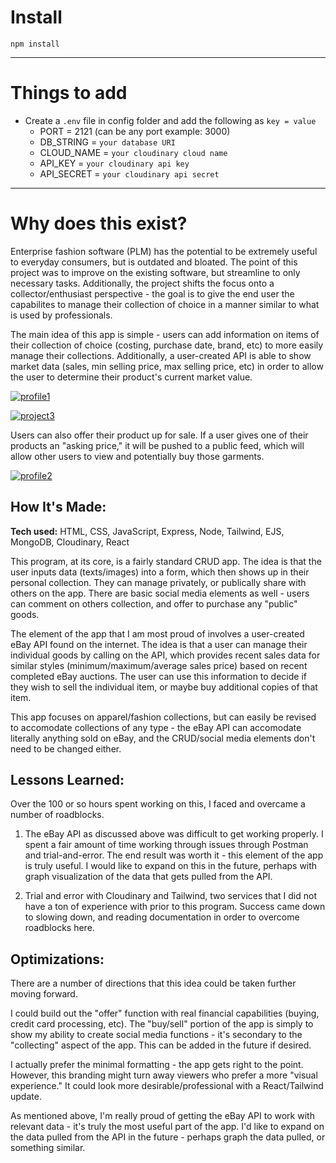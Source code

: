 # Install

`npm install`

---

# Things to add

- Create a `.env` file in config folder and add the following as `key = value`
  - PORT = 2121 (can be any port example: 3000)
  - DB_STRING = `your database URI`
  - CLOUD_NAME = `your cloudinary cloud name`
  - API_KEY = `your cloudinary api key`
  - API_SECRET = `your cloudinary api secret`

---

# Why does this exist?
Enterprise fashion software (PLM) has the potential to be extremely useful to everyday consumers, but is outdated and bloated. The point of this project was to improve on the existing software, but streamline to only necessary tasks. Additionally, the project shifts the focus onto a collector/enthusiast perspective - the goal is to give the end user the capabilites to manage their collection of choice in a manner similar to what is used by professionals.

The main idea of this app is simple - users can add information on items of their collection of choice (costing, purchase date, brand, etc) to more easily manage their collections. Additionally, a user-created API is able to show market data (sales, min selling price, max selling price, etc) in order to allow the user to determine their product's current market value.

<a href="https://ibb.co/9WHg4N5"><img src="https://i.ibb.co/ZxzXgVD/profile1.jpg" alt="profile1" border="0"></a>

<a href="https://ibb.co/PQMp5by"><img src="https://i.ibb.co/X8DBzdP/project3.jpg" alt="project3" border="0"></a>

Users can also offer their product up for sale. If a user gives one of their products an "asking price," it will be pushed to a public feed, which will allow other users to view and potentially buy those garments.

<a href="https://ibb.co/h9sw40y"><img src="https://i.ibb.co/qjBVc6d/profile2.jpg" alt="profile2" border="0"></a>

## How It's Made:

**Tech used:** HTML, CSS, JavaScript, Express, Node, Tailwind, EJS, MongoDB, Cloudinary, React

This program, at its core, is a fairly standard CRUD app. The idea is that the user inputs data (texts/images) into a form, which then shows up in their personal collection. They can manage privately, or publically share with others on the app. There are basic social media elements as well - users can comment on others collection, and offer to purchase any "public" goods.

The element of the app that I am most proud of involves a user-created eBay API found on the internet. The idea is that a user can manage their individual goods by calling on the API, which provides recent sales data for similar styles (minimum/maximum/average sales price) based on recent completed eBay auctions. The user can use this information to decide if they wish to sell the individual item, or maybe buy additional copies of that item.

This app focuses on apparel/fashion collections, but can easily be revised to accomodate collections of any type - the eBay API can accomodate literally anything sold on eBay, and the CRUD/social media elements don't need to be changed either.

## Lessons Learned:

Over the 100 or so hours spent working on this, I faced and overcame a number of roadblocks.

1. The eBay API as discussed above was difficult to get working properly. I spent a fair amount of time working through issues through Postman and trial-and-error. The end result was worth it - this element of the app is truly useful. I would like to expand on this in the future, perhaps with graph visualization of the data that gets pulled from the API.

2. Trial and error with Cloudinary and Tailwind, two services that I did not have a ton of experience with prior to this program. Success came down to slowing down, and reading documentation in order to overcome roadblocks here.
 
 ## Optimizations:

There are a number of directions that this idea could be taken further moving forward.

I could build out the "offer" function with real financial capabilities (buying, credit card processing, etc). The "buy/sell" portion of the app is simply to show my ability to create social media functions - it's secondary to the "collecting" aspect of the app. This can be added in the future if desired.

I actually prefer the minimal formatting - the app gets right to the point. However, this branding might turn away viewers who prefer a more "visual experience." It could look more desirable/professional with a React/Tailwind update.

As mentioned above, I'm really proud of getting the eBay API to work with relevant data - it's truly the most useful part of the app. I'd like to expand on the data pulled from the API in the future - perhaps graph the data pulled, or something similar.